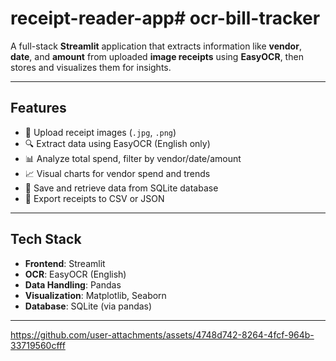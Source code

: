 # receipt-reader-app#   o c r - b i l l - t r a c k e r 

A full-stack **Streamlit** application that extracts information like **vendor**, **date**, and **amount** from uploaded **image receipts** using **EasyOCR**, then stores and visualizes them for insights.

---

## Features

- 📸 Upload receipt images (`.jpg`, `.png`)
- 🔍 Extract data using EasyOCR (English only)
- 📊 Analyze total spend, filter by vendor/date/amount
- 📈 Visual charts for vendor spend and trends
- 💾 Save and retrieve data from SQLite database
- 📎 Export receipts to CSV or JSON

---

## Tech Stack

- **Frontend**: Streamlit
- **OCR**: EasyOCR (English)
- **Data Handling**: Pandas
- **Visualization**: Matplotlib, Seaborn
- **Database**: SQLite (via pandas)

---


https://github.com/user-attachments/assets/4748d742-8264-4fcf-964b-33719560cfff


